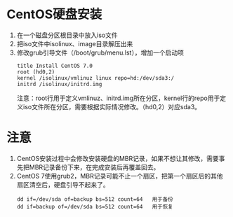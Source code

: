 # CentOS硬盘安装

1. 在一个磁盘分区根目录中放入iso文件
2. 把iso文件中isolinux、image目录解压出来
3. 修改grub引导文件（/boot/grub/menu.lst），增加一个启动项
    ```
    title Install CentOS 7.0
    root (hd0,2)
    kernel /isolinux/vmlinuz linux repo=hd:/dev/sda3:/
    initrd /isolinux/initrd.img
    ```
   注意：root行用于定义vmlinuz、initrd.img所在分区，kernel行的repo用于定义iso文件所在分区，需要根据实际情况修改。（hd0,2）对应sda3。

# 注意

1. CentOS安装过程中会修改安装硬盘的MBR记录，如果不想让其修改，需要事先把MBR记录备份下来，在完成安装后再覆盖回去。
2. CentOS 7使用grub2，MBR记录可能不止一个扇区，把第一个扇区后的其他扇区清空后，硬盘引导不起来了。
    ```
    dd if=/dev/sda of=backup bs=512 count=64   用于备份
    dd if=backup of=/dev/sda bs=512 count=64   用于恢复
    ```
